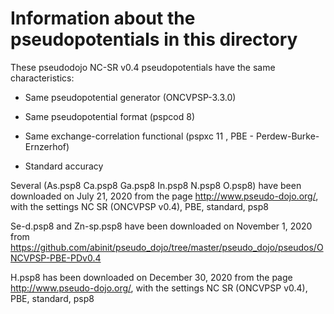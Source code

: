 # Information about the pseudopotentials in this directory

These pseudodojo NC-SR v0.4 pseudopotentials have the same characteristics:

* Same pseudopotential generator (ONCVPSP-3.3.0)

* Same pseudopotential format (pspcod 8)

* Same exchange-correlation functional (pspxc 11 , PBE - Perdew-Burke-Ernzerhof)

* Standard accuracy

Several (As.psp8  Ca.psp8  Ga.psp8  In.psp8  N.psp8  O.psp8)
have been downloaded on July 21, 2020 from the page http://www.pseudo-dojo.org/, with the settings
NC SR (ONCVPSP v0.4), PBE, standard, psp8

Se-d.psp8 and Zn-sp.psp8 have been downloaded on November 1, 2020 from
https://github.com/abinit/pseudo_dojo/tree/master/pseudo_dojo/pseudos/ONCVPSP-PBE-PDv0.4

H.psp8 has been downloaded on December 30, 2020 from the page http://www.pseudo-dojo.org/, with the settings
NC SR (ONCVPSP v0.4), PBE, standard, psp8
